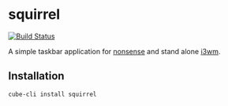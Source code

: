 # squirrel
[![Build Status](https://travis-ci.org/nonsensews/squirrel.svg?branch=master)](https://travis-ci.org/nonsensews/squirrel)

A simple taskbar application for [nonsense](https://nonsense.ws) and stand alone [i3wm](https://i3wm.org).

## Installation
`cube-cli install squirrel`
